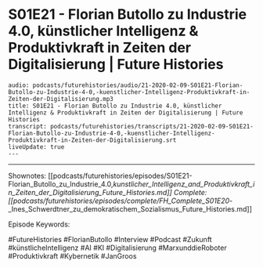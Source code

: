 # S01E21 - Florian Butollo zu Industrie 4.0, künstlicher Intelligenz & Produktivkraft in Zeiten der Digitalisierung | Future Histories

```audio-note
audio: podcasts/futurehistories/audio/21-2020-02-09-S01E21-Florian-Butollo-zu-Industrie-4-0,-kuenstlicher-Intelligenz-Produktivkraft-in-Zeiten-der-Digitalisierung.mp3
title: S01E21 - Florian Butollo zu Industrie 4.0, künstlicher Intelligenz & Produktivkraft in Zeiten der Digitalisierung | Future Histories
transcript: podcasts/futurehistories/transcripts/21-2020-02-09-S01E21-Florian-Butollo-zu-Industrie-4-0,-kuenstlicher-Intelligenz-Produktivkraft-in-Zeiten-der-Digitalisierung.srt
liveUpdate: true
---

```
---

Shownotes: [[podcasts/futurehistories/episodes/S01E21-Florian_Butollo_zu_Industrie_4.0,_kunstlicher_Intelligenz_and_Produktivkraft_in_Zeiten_der_Digitalisierung_Future_Histories.md]]
Complete: [[podcasts/futurehistories/episodes/complete/FH_Complete_S01E20_-_Ines_Schwerdtner_zu_demokratischem_Sozialismus_Future_Histories.md]]


Episode Keywords:

#FutureHistories #FlorianButollo #Interview #Podcast #Zukunft #künstlicheIntelligenz #AI #KI #Digitalisierung #MarxunddieRoboter #Produktivkraft #Kybernetik #JanGroos

